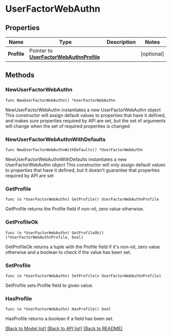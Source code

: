 # UserFactorWebAuthn

## Properties

Name | Type | Description | Notes
------------ | ------------- | ------------- | -------------
**Profile** | Pointer to [**UserFactorWebAuthnProfile**](UserFactorWebAuthnProfile.md) |  | [optional] 

## Methods

### NewUserFactorWebAuthn

`func NewUserFactorWebAuthn() *UserFactorWebAuthn`

NewUserFactorWebAuthn instantiates a new UserFactorWebAuthn object
This constructor will assign default values to properties that have it defined,
and makes sure properties required by API are set, but the set of arguments
will change when the set of required properties is changed

### NewUserFactorWebAuthnWithDefaults

`func NewUserFactorWebAuthnWithDefaults() *UserFactorWebAuthn`

NewUserFactorWebAuthnWithDefaults instantiates a new UserFactorWebAuthn object
This constructor will only assign default values to properties that have it defined,
but it doesn't guarantee that properties required by API are set

### GetProfile

`func (o *UserFactorWebAuthn) GetProfile() UserFactorWebAuthnProfile`

GetProfile returns the Profile field if non-nil, zero value otherwise.

### GetProfileOk

`func (o *UserFactorWebAuthn) GetProfileOk() (*UserFactorWebAuthnProfile, bool)`

GetProfileOk returns a tuple with the Profile field if it's non-nil, zero value otherwise
and a boolean to check if the value has been set.

### SetProfile

`func (o *UserFactorWebAuthn) SetProfile(v UserFactorWebAuthnProfile)`

SetProfile sets Profile field to given value.

### HasProfile

`func (o *UserFactorWebAuthn) HasProfile() bool`

HasProfile returns a boolean if a field has been set.


[[Back to Model list]](../README.md#documentation-for-models) [[Back to API list]](../README.md#documentation-for-api-endpoints) [[Back to README]](../README.md)


